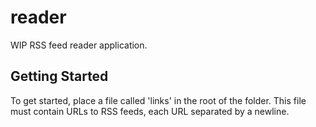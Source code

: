 # reader

WIP RSS feed reader application.

## Getting Started

To get started, place a file called 'links' in the root of the folder. This file must contain URLs to RSS feeds, each URL separated by a newline.
